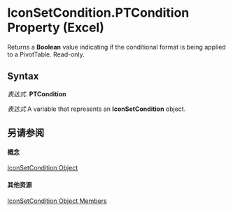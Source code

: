 
# IconSetCondition.PTCondition Property (Excel)

Returns a  **Boolean** value indicating if the conditional format is being applied to a PivotTable. Read-only.


## Syntax

 _表达式_. **PTCondition**

 _表达式_ A variable that represents an **IconSetCondition** object.


## 另请参阅


#### 概念


[IconSetCondition Object](e3c4ef69-4d95-87c9-5059-805775288e24.md)
#### 其他资源


[IconSetCondition Object Members](http://msdn.microsoft.com/library/5ea20648-be46-7b8b-be31-368fc98329ab%28Office.15%29.aspx)